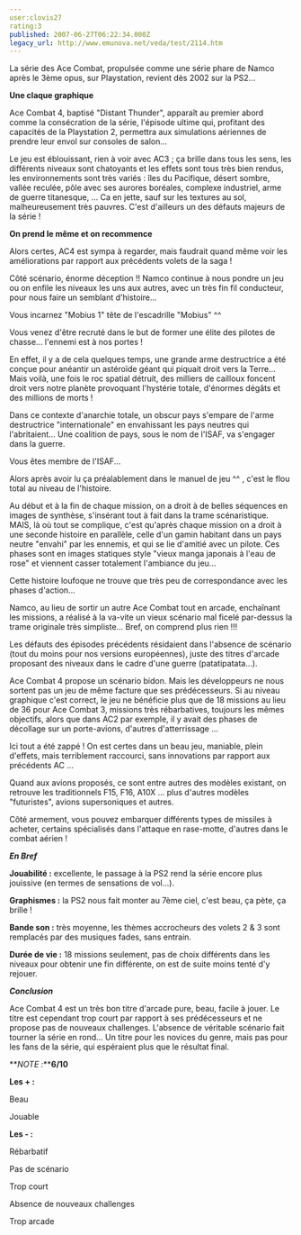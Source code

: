 ```yaml
---
user:clovis27
rating:3
published: 2007-06-27T06:22:34.000Z
legacy_url: http://www.emunova.net/veda/test/2114.htm
---
```

La série des Ace Combat, propulsée comme une série phare de Namco après le 3ème opus, sur Playstation, revient dès 2002 sur la PS2...  

  

**Une claque graphique**  

  

Ace Combat 4, baptisé "Distant Thunder", apparaît au premier abord comme la consécration de la série, l'épisode ultime qui, profitant des capacités de la Playstation 2, permettra aux simulations aériennes de prendre leur envol sur consoles de salon...  

  

Le jeu est éblouissant, rien à voir avec AC3 ; ça brille dans tous les sens, les différents niveaux sont chatoyants et les effets sont tous très bien rendus, les environnements sont très variés : îles du Pacifique, désert sombre, vallée reculée, pôle avec ses aurores boréales, complexe industriel, arme de guerre titanesque, ... Ca en jette, sauf sur les textures au sol, malheureusement très pauvres. C'est d'ailleurs un des défauts majeurs de la série !  

  

**On prend le même et on recommence**  

  

Alors certes, AC4 est sympa à regarder, mais faudrait quand même voir les améliorations par rapport aux précédents volets de la saga !  

Côté scénario, énorme déception !! Namco continue à nous pondre un jeu ou on enfile les niveaux les uns aux autres, avec un très fin fil conducteur, pour nous faire un semblant d'histoire...  

  

Vous incarnez "Mobius 1" tête de l'escadrille "Mobius" ^^  

Vous venez d'être recruté dans le but de former une élite des pilotes de chasse... l'ennemi est à nos portes !  

En effet, il y a de cela quelques temps, une grande arme destructrice a été conçue pour anéantir un astéroïde géant qui piquait droit vers la Terre... Mais voilà, une fois le roc spatial détruit, des milliers de cailloux foncent droit vers notre planète provoquant l'hystérie totale, d'énormes dégâts et des millions de morts !  

Dans ce contexte d'anarchie totale, un obscur pays s'empare de l'arme destructrice "internationale" en envahissant les pays neutres qui l'abritaient... Une coalition de pays, sous le nom de l'ISAF, va s'engager dans la guerre.  

Vous êtes membre de l'ISAF...  

  

Alors après avoir lu ça préalablement dans le manuel de jeu ^^ , c'est le flou total au niveau de l'histoire.  

  

Au début et à la fin de chaque mission, on a droit à de belles séquences en images de synthèse, s'insérant tout à fait dans la trame scénaristique. MAIS, là où tout se complique, c'est qu'après chaque mission on a droit à une seconde histoire en parallèle, celle d'un gamin habitant dans un pays neutre "envahi" par les ennemis, et qui se lie d'amitié avec un pilote. Ces phases sont en images statiques style "vieux manga japonais à l'eau de rose" et viennent casser totalement l'ambiance du jeu...  

Cette histoire loufoque ne trouve que très peu de correspondance avec les phases d'action...  

  

Namco, au lieu de sortir un autre Ace Combat tout en arcade, enchaînant les missions, a réalisé à la va-vite un vieux scénario mal ficelé par-dessus la trame originale très simpliste... Bref, on comprend plus rien !!!  

  

Les défauts des épisodes précédents résidaient dans l'absence de scénario (tout du moins pour nos versions européennes), juste des titres d'arcade proposant des niveaux dans le cadre d'une guerre (patatipatata...).  

  

Ace Combat 4 propose un scénario bidon. Mais les développeurs ne nous sortent pas un jeu de même facture que ses prédécesseurs. Si au niveau graphique c'est correct, le jeu ne bénéficie plus que de 18 missions au lieu de 36 pour Ace Combat 3, missions très rébarbatives, toujours les mêmes objectifs, alors que dans AC2 par exemple, il y avait des phases de décollage sur un porte-avions, d'autres d'atterrissage ...  

  

Ici tout a été zappé ! On est certes dans un beau jeu, maniable, plein d'effets, mais terriblement raccourci, sans innovations par rapport aux précédents AC ...  

  

Quand aux avions proposés, ce sont entre autres des modèles existant, on retrouve les traditionnels F15, F16, A10X ... plus d'autres modèles "futuristes", avions supersoniques et autres.  

  

Côté armement, vous pouvez embarquer différents types de missiles à acheter, certains spécialisés dans l'attaque en rase-motte, d'autres dans le combat aérien !  

  

**_En Bref_**  

  

**Jouabilité :** excellente, le passage à la PS2 rend la série encore plus jouissive (en termes de sensations de vol...).  

  

**Graphismes :** la PS2 nous fait monter au 7ème ciel, c'est beau, ça pète, ça brille !  

  

**Bande son :** très moyenne, les thèmes accrocheurs des volets 2 & 3 sont remplacés par des musiques fades, sans entrain.  

  

**Durée de vie :** 18 missions seulement, pas de choix différents dans les niveaux pour obtenir une fin différente, on est de suite moins tenté d'y rejouer.  

  

**_Conclusion_**  

  

Ace Combat 4 est un très bon titre d'arcade pure, beau, facile à jouer. Le titre est cependant trop court par rapport à ses prédécesseurs et ne propose pas de nouveaux challenges. L'absence de véritable scénario fait tourner la série en rond... Un titre pour les novices du genre, mais pas pour les fans de la série, qui espéraient plus que le résultat final.  

  

  

**_NOTE :_****6/10**  

  

**Les + :**  

Beau  

Jouable  

  

**Les - :**  

Rébarbatif  

Pas de scénario  

Trop court  

Absence de nouveaux challenges  

Trop arcade
